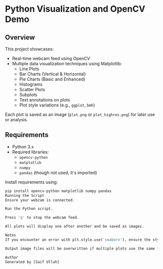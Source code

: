 # Python Visualization and OpenCV Demo

## Overview

This project showcases:
- Real-time webcam feed using OpenCV
- Multiple data visualization techniques using Matplotlib:
  - Line Plots
  - Bar Charts (Vertical & Horizontal)
  - Pie Charts (Basic and Enhanced)
  - Histograms
  - Scatter Plots
  - Subplots
  - Text annotations on plots
  - Plot style variations (e.g., `ggplot`, `bmh`)

Each plot is saved as an image (`plot.png` or `plot_highres.png`) for later use or analysis.

## Requirements

- Python 3.x
- Required libraries:
  - `opencv-python`
  - `matplotlib`
  - `numpy`
  - `pandas` (though not used, it's imported)

Install requirements using:
```bash
pip install opencv-python matplotlib numpy pandas
Running the Script
Ensure your webcam is connected.

Run the Python script.

Press 'q' to stop the webcam feed.

All plots will display one after another and be saved as images.

Notes
If you encounter an error with plt.style.use('seaborn'), ensure the style is available or replace it with 'bmh' or 'ggplot'.

Output image files will be overwritten if multiple plots use the same filename (e.g., plot.png).

Author
Generated by [Saif Ullah]
